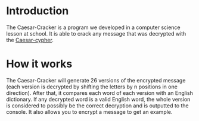 # Introduction
The Caesar-Cracker is a program we developed in a computer science lesson at school. It is able to crack any message that was decrypted with the <a href="https://en.wikipedia.org/wiki/Caesar_cipher">Caesar-cypher</a>.

# How it works
The Caesar-Cracker will generate 26 versions of the encrypted message (each version is decrypted by shifting the letters by n positions in one direction).
After that, it compares each word of each version with an English dictionary. If any decrypted word is a valid English word, the whole version is considered to possibly be the correct decryption and is outputted to the console.
It also allows you to encrypt a message to get an example.
